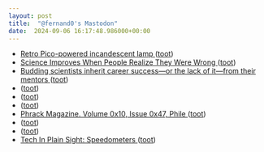 ```yaml
---
layout: post
title:  "@fernand0's Mastodon"
date:  2024-09-06 16:17:48.986000+00:00
---
```

*  [Retro Pico-powered incandescent lamp   ](https://www.raspberrypi.com/news/retro-pico-powered-incandescent-lamp/) ([toot](https://mastodon.social/@fernand0/113091508239345640))
*  [Science Improves When People Realize They Were Wrong ](https://www.scientificamerican.com/article/science-improves-when-people-realize-they-were-wrong) ([toot](https://mastodon.social/@fernand0/113091384553339840))
*  [Budding scientists inherit career success—or the lack of it—from their mentors   ](https://www.science.org/content/article/budding-scientists-inherit-career-success-or-lack-it-their-mentors) ([toot](https://mastodon.social/@fernand0/113090981856871355))
*  [ ](https://mastodon.social/users/fernand0/statuses/113090817117520026/activity) ([toot](https://mastodon.social/users/fernand0/statuses/113090817117520026/activity))
*  [ ](https://mastodon.social/users/fernand0/statuses/113090543342793609/activity) ([toot](https://mastodon.social/users/fernand0/statuses/113090543342793609/activity))
*  [ ](https://social.politicaconciencia.org/@Argos_DeCore) ([toot](https://mastodon.social/@fernand0/113090543052939431))
*  [Phrack Magazine. Volume 0x10, Issue 0x47, Phile  ](https://mastodon.social/tags/0x01) ([toot](https://mastodon.social/@fernand0/113090455911105370))
*  [ ](https://mastodon.social/users/fernand0/statuses/113090157879435543/activity) ([toot](https://mastodon.social/users/fernand0/statuses/113090157879435543/activity))
*  [ ](https://social.politicaconciencia.org/@Argos_DeCore) ([toot](https://mastodon.social/@fernand0/113090157690828199))
*  [Tech In Plain Sight: Speedometers ](https://hackaday.com/2024/08/22/tech-in-plain-sight-speedometers) ([toot](https://mastodon.social/@fernand0/113090078469876995))
